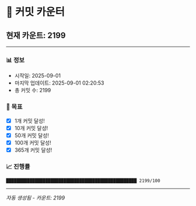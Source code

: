 # 🔢 커밋 카운터

## 현재 카운트: 2199

---

### 📊 정보
- 시작일: 2025-09-01
- 마지막 업데이트: 2025-09-01 02:20:53
- 총 커밋 수: 2199

### 🎯 목표
- [x] 1개 커밋 달성!
- [x] 10개 커밋 달성!
- [x] 50개 커밋 달성!
- [x] 100개 커밋 달성!
- [x] 365개 커밋 달성!

### 📈 진행률
```
██████████████████████████████████████████████████ 2199/100
```

---
*자동 생성됨 - 카운트: 2199*
